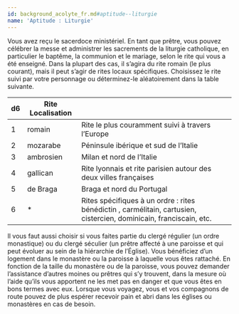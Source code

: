 ```yaml
---
id: background_acolyte_fr.md#aptitude--liturgie
name: 'Aptitude : Liturgie'
---
```


Vous avez reçu le sacerdoce ministériel. En tant que prêtre, vous pouvez célébrer la messe et administrer les sacrements de la liturgie catholique, en particulier le baptême, la communion et le mariage, selon le rite qui vous a été enseigné. Dans la plupart des cas, il s’agira du rite romain (le plus courant), mais il peut s’agir de rites locaux spécifiques. Choisissez le rite suivi par votre personnage ou déterminez-le aléatoirement dans la table suivante.

|d6|Rite Localisation||
|---|---|---|
|1|romain|Rite le plus couramment suivi à travers l’Europe|
|2|mozarabe|Péninsule ibérique et sud de l’Italie|
|3|ambrosien|Milan et nord de l’Italie|
|4|gallican|Rite lyonnais et rite parisien autour des deux villes françaises|
|5|de Braga|Braga et nord du Portugal|
|6|*|Rites spécifiques à un ordre : rites bénédictin , carmélitain, cartusien, cistercien, dominicain, franciscain, etc.|

Il vous faut aussi choisir si vous faites partie du clergé régulier (un ordre monastique) ou du clergé séculier (un prêtre affecté à une paroisse et qui peut évoluer au sein de la hiérarchie de l’Église). Vous bénéficiez d’un logement dans le monastère ou la paroisse à laquelle vous êtes rattaché. En fonction de la taille du monastère ou de la paroisse, vous pouvez demander l’assistance d’autres moines ou prêtres qui s’y trouvent, dans la mesure où l’aide qu’ils vous apportent ne les met pas en danger et que vous êtes en bons termes avec eux. Lorsque vous voyagez, vous et vos compagnons de route pouvez de plus espérer recevoir pain et abri dans les églises ou monastères en cas de besoin.

